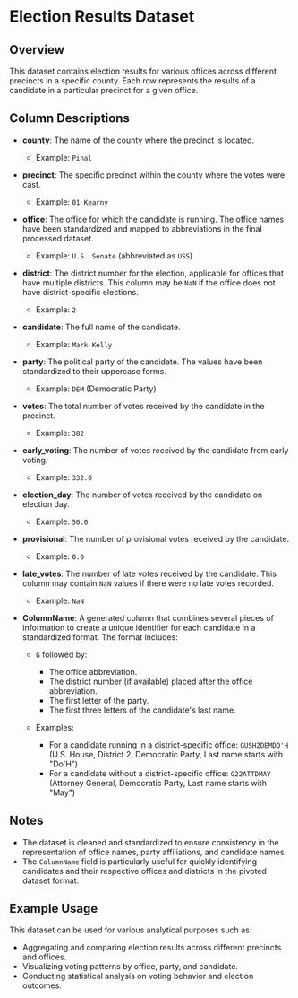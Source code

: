 # Election Results Dataset

## Overview
This dataset contains election results for various offices across different precincts in a specific county. Each row represents the results of a candidate in a particular precinct for a given office.

## Column Descriptions

- **county**: The name of the county where the precinct is located.
  - Example: `Pinal`

- **precinct**: The specific precinct within the county where the votes were cast.
  - Example: `01 Kearny`

- **office**: The office for which the candidate is running. The office names have been standardized and mapped to abbreviations in the final processed dataset.
  - Example: `U.S. Senate` (abbreviated as `USS`)

- **district**: The district number for the election, applicable for offices that have multiple districts. This column may be `NaN` if the office does not have district-specific elections.
  - Example: `2`

- **candidate**: The full name of the candidate.
  - Example: `Mark Kelly`

- **party**: The political party of the candidate. The values have been standardized to their uppercase forms.
  - Example: `DEM` (Democratic Party)

- **votes**: The total number of votes received by the candidate in the precinct.
  - Example: `382`

- **early_voting**: The number of votes received by the candidate from early voting.
  - Example: `332.0`

- **election_day**: The number of votes received by the candidate on election day.
  - Example: `50.0`

- **provisional**: The number of provisional votes received by the candidate.
  - Example: `0.0`

- **late_votes**: The number of late votes received by the candidate. This column may contain `NaN` values if there were no late votes recorded.
  - Example: `NaN`

- **ColumnName**: A generated column that combines several pieces of information to create a unique identifier for each candidate in a standardized format. The format includes:
  - `G` followed by:
    - The office abbreviation.
    - The district number (if available) placed after the office abbreviation.
    - The first letter of the party.
    - The first three letters of the candidate's last name.

  - Examples:
    - For a candidate running in a district-specific office: `GUSH2DEMDO'H` (U.S. House, District 2, Democratic Party, Last name starts with "Do'H")
    - For a candidate without a district-specific office: `G22ATTDMAY` (Attorney General, Democratic Party, Last name starts with "May")

## Notes
- The dataset is cleaned and standardized to ensure consistency in the representation of office names, party affiliations, and candidate names.
- The `ColumnName` field is particularly useful for quickly identifying candidates and their respective offices and districts in the pivoted dataset format.

## Example Usage
This dataset can be used for various analytical purposes such as:
- Aggregating and comparing election results across different precincts and offices.
- Visualizing voting patterns by office, party, and candidate.
- Conducting statistical analysis on voting behavior and election outcomes.
